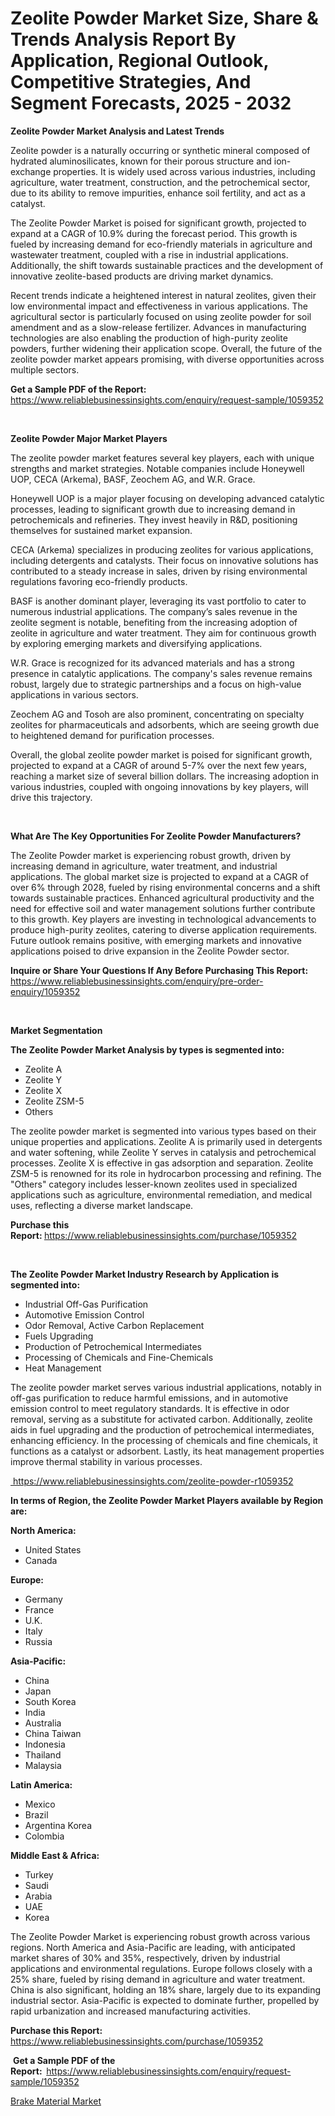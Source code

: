 <p><h1>Zeolite Powder Market Size, Share & Trends Analysis Report By Application, Regional Outlook, Competitive Strategies, And Segment Forecasts, 2025 - 2032</h1></p><p><strong>Zeolite Powder Market Analysis and Latest Trends</strong></p>
<p><p>Zeolite powder is a naturally occurring or synthetic mineral composed of hydrated aluminosilicates, known for their porous structure and ion-exchange properties. It is widely used across various industries, including agriculture, water treatment, construction, and the petrochemical sector, due to its ability to remove impurities, enhance soil fertility, and act as a catalyst.</p><p>The Zeolite Powder Market is poised for significant growth, projected to expand at a CAGR of 10.9% during the forecast period. This growth is fueled by increasing demand for eco-friendly materials in agriculture and wastewater treatment, coupled with a rise in industrial applications. Additionally, the shift towards sustainable practices and the development of innovative zeolite-based products are driving market dynamics.</p><p>Recent trends indicate a heightened interest in natural zeolites, given their low environmental impact and effectiveness in various applications. The agricultural sector is particularly focused on using zeolite powder for soil amendment and as a slow-release fertilizer. Advances in manufacturing technologies are also enabling the production of high-purity zeolite powders, further widening their application scope. Overall, the future of the zeolite powder market appears promising, with diverse opportunities across multiple sectors.</p></p>
<p><strong>Get a Sample PDF of the Report:&nbsp;</strong> <a href="https://www.reliablebusinessinsights.com/enquiry/request-sample/1059352?utm_campaign=3003&utm_medium=2&utm_source=Github&utm_content=ia&utm_term=01042025&utm_id=zeolite-powder">https://www.reliablebusinessinsights.com/enquiry/request-sample/1059352</a></p>
<p>&nbsp;</p>
<p><strong>Zeolite Powder Major Market Players</strong></p>
<p><p>The zeolite powder market features several key players, each with unique strengths and market strategies. Notable companies include Honeywell UOP, CECA (Arkema), BASF, Zeochem AG, and W.R. Grace. </p><p>Honeywell UOP is a major player focusing on developing advanced catalytic processes, leading to significant growth due to increasing demand in petrochemicals and refineries. They invest heavily in R&D, positioning themselves for sustained market expansion.</p><p>CECA (Arkema) specializes in producing zeolites for various applications, including detergents and catalysts. Their focus on innovative solutions has contributed to a steady increase in sales, driven by rising environmental regulations favoring eco-friendly products.</p><p>BASF is another dominant player, leveraging its vast portfolio to cater to numerous industrial applications. The company’s sales revenue in the zeolite segment is notable, benefiting from the increasing adoption of zeolite in agriculture and water treatment. They aim for continuous growth by exploring emerging markets and diversifying applications.</p><p>W.R. Grace is recognized for its advanced materials and has a strong presence in catalytic applications. The company's sales revenue remains robust, largely due to strategic partnerships and a focus on high-value applications in various sectors.</p><p>Zeochem AG and Tosoh are also prominent, concentrating on specialty zeolites for pharmaceuticals and adsorbents, which are seeing growth due to heightened demand for purification processes.</p><p>Overall, the global zeolite powder market is poised for significant growth, projected to expand at a CAGR of around 5-7% over the next few years, reaching a market size of several billion dollars. The increasing adoption in various industries, coupled with ongoing innovations by key players, will drive this trajectory.</p></p>
<p>&nbsp;</p>
<p><strong>What Are The Key Opportunities For Zeolite Powder Manufacturers?</strong></p>
<p><p>The Zeolite Powder market is experiencing robust growth, driven by increasing demand in agriculture, water treatment, and industrial applications. The global market size is projected to expand at a CAGR of over 6% through 2028, fueled by rising environmental concerns and a shift towards sustainable practices. Enhanced agricultural productivity and the need for effective soil and water management solutions further contribute to this growth. Key players are investing in technological advancements to produce high-purity zeolites, catering to diverse application requirements. Future outlook remains positive, with emerging markets and innovative applications poised to drive expansion in the Zeolite Powder sector.</p></p>
<p><strong>Inquire or Share Your Questions If Any Before Purchasing This Report:</strong> <a href="https://www.reliablebusinessinsights.com/enquiry/pre-order-enquiry/1059352?utm_campaign=3003&utm_medium=2&utm_source=Github&utm_content=ia&utm_term=01042025&utm_id=zeolite-powder">https://www.reliablebusinessinsights.com/enquiry/pre-order-enquiry/1059352</a></p>
<p>&nbsp;</p>
<p><strong>Market Segmentation</strong></p>
<p><strong>The Zeolite Powder Market Analysis by types is segmented into:</strong></p>
<p><ul><li>Zeolite A</li><li>Zeolite Y</li><li>Zeolite X</li><li>Zeolite ZSM-5</li><li>Others</li></ul></p>
<p><p>The zeolite powder market is segmented into various types based on their unique properties and applications. Zeolite A is primarily used in detergents and water softening, while Zeolite Y serves in catalysis and petrochemical processes. Zeolite X is effective in gas adsorption and separation. Zeolite ZSM-5 is renowned for its role in hydrocarbon processing and refining. The "Others" category includes lesser-known zeolites used in specialized applications such as agriculture, environmental remediation, and medical uses, reflecting a diverse market landscape.</p></p>
<p><strong>Purchase this Report:&nbsp;</strong><a href="https://www.reliablebusinessinsights.com/purchase/1059352?utm_campaign=3003&utm_medium=2&utm_source=Github&utm_content=ia&utm_term=01042025&utm_id=zeolite-powder">https://www.reliablebusinessinsights.com/purchase/1059352</a></p>
<p>&nbsp;</p>
<p><strong>The Zeolite Powder Market Industry Research by Application is segmented into:</strong></p>
<p><ul><li>Industrial Off-Gas Purification</li><li>Automotive Emission Control</li><li>Odor Removal, Active Carbon Replacement</li><li>Fuels Upgrading</li><li>Production of Petrochemical Intermediates</li><li>Processing of Chemicals and Fine-Chemicals</li><li>Heat Management</li></ul></p>
<p><p>The zeolite powder market serves various industrial applications, notably in off-gas purification to reduce harmful emissions, and in automotive emission control to meet regulatory standards. It is effective in odor removal, serving as a substitute for activated carbon. Additionally, zeolite aids in fuel upgrading and the production of petrochemical intermediates, enhancing efficiency. In the processing of chemicals and fine chemicals, it functions as a catalyst or adsorbent. Lastly, its heat management properties improve thermal stability in various processes.</p></p>
<p><a href="https://www.reliablebusinessinsights.com/zeolite-powder-r1059352?utm_campaign=3003&utm_medium=2&utm_source=Github&utm_content=ia&utm_term=01042025&utm_id=zeolite-powder">&nbsp;https://www.reliablebusinessinsights.com/zeolite-powder-r1059352</a></p>
<p><strong>In terms of Region, the Zeolite Powder Market Players available by Region are:</strong></p>
<p>
    <p> <strong> North America: </strong>
        <ul>
            <li>United States</li>
            <li>Canada</li>
        </ul>
        </p> 
    <p> <strong> Europe: </strong>
        <ul>
            <li>Germany</li>
            <li>France</li>
            <li>U.K.</li>
            <li>Italy</li>
            <li>Russia</li>
        </ul>
        </p> 
    <p> <strong> Asia-Pacific: </strong>
        <ul>
            <li>China</li>
            <li>Japan</li>
            <li>South Korea</li>
            <li>India</li>
            <li>Australia</li>
            <li>China Taiwan</li>
            <li>Indonesia</li>
            <li>Thailand</li>
            <li>Malaysia</li>
        </ul>
        </p> 
    <p> <strong> Latin America: </strong>
        <ul>
            <li>Mexico</li>
            <li>Brazil</li>
            <li>Argentina Korea</li>
            <li>Colombia</li>
        </ul>
        </p> 
    <p> <strong> Middle East & Africa: </strong>
        <ul>
            <li>Turkey</li>
            <li>Saudi</li>
            <li>Arabia</li>
            <li>UAE</li>
            <li>Korea</li>
        </ul>
    </p>
    </p>
<p><p>The Zeolite Powder Market is experiencing robust growth across various regions. North America and Asia-Pacific are leading, with anticipated market shares of 30% and 35%, respectively, driven by industrial applications and environmental regulations. Europe follows closely with a 25% share, fueled by rising demand in agriculture and water treatment. China is also significant, holding an 18% share, largely due to its expanding industrial sector. Asia-Pacific is expected to dominate further, propelled by rapid urbanization and increased manufacturing activities.</p></p>
<p><strong>Purchase this Report: </strong><a href="https://www.reliablebusinessinsights.com/purchase/1059352?utm_campaign=3003&utm_medium=2&utm_source=Github&utm_content=ia&utm_term=01042025&utm_id=zeolite-powder">https://www.reliablebusinessinsights.com/purchase/1059352</a></p>
<p>&nbsp;<strong>Get a Sample PDF of the Report:&nbsp;&nbsp;</strong><a href="https://www.reliablebusinessinsights.com/enquiry/request-sample/1059352?utm_campaign=3003&utm_medium=2&utm_source=Github&utm_content=ia&utm_term=01042025&utm_id=zeolite-powder">https://www.reliablebusinessinsights.com/enquiry/request-sample/1059352</a></p>
<p><strong></strong></p>
<p><p><a href="https://github.com/popupioo/Market-Research-Report-List-1/blob/main/brake-material-market.md?utm_campaign=3003&utm_medium=2&utm_source=Github&utm_content=ia&utm_term=01042025&utm_id=zeolite-powder">Brake Material Market</a></p></p>